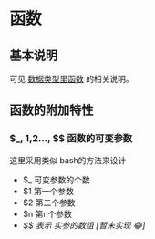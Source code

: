 # 函数



## 基本说明

可见  [数据类型里函数](dataTypes.md#函数) 的相关说明。



## 函数的附加特性



### \$_, $1,$2...,  $$    函数的可变参数

这里采用类似 bash的方法来设计

- $_   可变参数的个数
- $1   第一个参数
- $2   第二个参数
- $n   第n个参数
- *$$  表示 实参的数组  [暂未实现 :joy:]*



